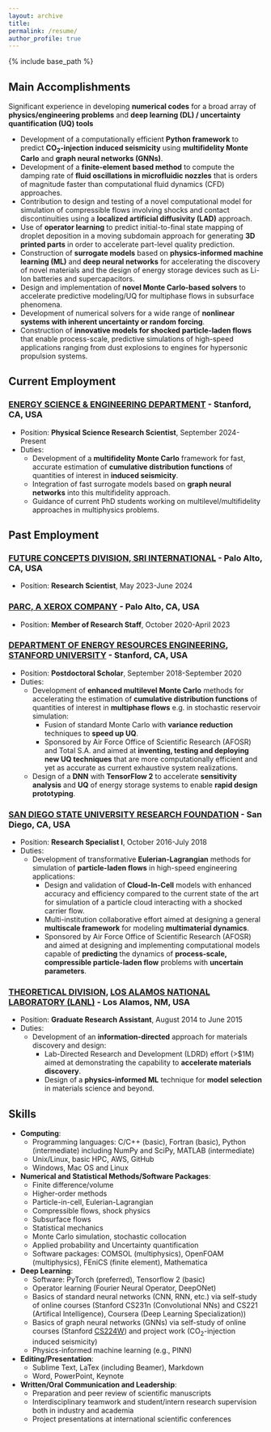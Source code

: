 ```yaml
---
layout: archive
title: 
permalink: /resume/
author_profile: true
---
```


{% include base_path %}

## Main Accomplishments

Significant experience in developing **numerical codes** for a broad array of **physics/engineering problems** and **deep learning (DL) / uncertainty quantification (UQ) tools**

* Development of a computationally efficient **Python framework** to predict **$\mathrm{CO}_2$-injection induced seismicity** using **multifidelity Monte Carlo** and **graph neural networks (GNNs)**. 
* Development of a **finite-element based method** to compute the damping rate of **fluid oscillations in microfluidic nozzles** that is orders of magnitude faster than computational fluid dynamics (CFD) approaches. 
* Contribution to design and testing of a novel computational model for simulation of compressible flows involving shocks and contact discontinuities using a **localized artificial diffusivity (LAD)** approach.
* Use of **operator learning** to predict initial-to-final state mapping of droplet deposition in a moving subdomain approach for generating **3D printed parts** in order to accelerate part-level quality prediction.
* Construction of **surrogate models** based on **physics-informed machine learning (ML)** and **deep neural networks** for accelerating the discovery of novel materials and the design of energy storage devices such as Li-Ion batteries and supercapacitors.
* Design and implementation of **novel Monte Carlo-based solvers** to accelerate predictive modeling/UQ for multiphase flows in subsurface phenomena.
* Development of numerical solvers for a wide range of **nonlinear systems with inherent uncertainty or random forcing**.
* Construction of **innovative models for shocked particle-laden flows** that enable process-scale, predictive simulations of high-speed applications ranging from dust explosions to engines for hypersonic propulsion systems.

## Current Employment

### [ENERGY SCIENCE & ENGINEERING DEPARTMENT](https://ese.stanford.edu/) - Stanford, CA, USA

* Position: **Physical Science Research Scientist**, September 2024-Present
* Duties: 
  * Development of a **multifidelity Monte Carlo** framework for fast, accurate estimation of **cumulative distribution functions** of quantities of interest in **induced seismicity**. 
  * Integration of fast surrogate models based on **graph neural networks** into this multifidelity approach.
  * Guidance of current PhD students working on multilevel/multifidelity approaches in multiphysics problems.

## Past Employment

### [FUTURE CONCEPTS DIVISION, SRI INTERNATIONAL](https://www.sri.com/research/future-concepts-division/) - Palo Alto, CA, USA

* Position: **Research Scientist**, May 2023-June 2024

### [PARC, A XEROX COMPANY](https://en.wikipedia.org/wiki/PARC_(company)) - Palo Alto, CA, USA

* Position: **Member of Research Staff**, October 2020-April 2023

### [DEPARTMENT OF ENERGY RESOURCES ENGINEERING](https://earth.stanford.edu/ere), [STANFORD UNIVERSITY](https://www.stanford.edu) - Stanford, CA, USA

* Position: **Postdoctoral Scholar**, September 2018-September 2020
* Duties: 
  * Development of **enhanced multilevel Monte Carlo** methods for accelerating the estimation of **cumulative distribution functions** of quantities of interest in **multiphase flows** e.g. in stochastic reservoir simulation: 
    * Fusion of standard Monte Carlo with **variance reduction** techniques to 
      **speed up UQ**.
    * Sponsored by Air Force Office of Scientific Research (AFOSR) and Total
      S.A. and aimed at **inventing, testing and deploying new UQ techniques** that are more computationally efficient and yet as accurate as current exhaustive system realizations.
  * Design of a **DNN** with **TensorFlow 2** to accelerate **sensitivity analysis** and **UQ** of energy storage systems to enable **rapid design prototyping**.
     
### [SAN DIEGO STATE UNIVERSITY RESEARCH FOUNDATION](https://www.foundation.sdsu.edu/) - San Diego, CA, USA

* Position: **Research Specialist I**, October 2016-July 2018
* Duties: 
  * Development of transformative **Eulerian-Lagrangian** methods for simulation of **particle-laden flows** in high-speed engineering applications:
    * Design and validation of **Cloud-In-Cell** models with enhanced accuracy and efficiency compared to the current state of the art for simulation of a particle cloud interacting with a shocked carrier flow.
    * Multi-institution collaborative effort aimed at designing a general **multiscale framework** for modeling **multimaterial dynamics**.
    * Sponsored by Air Force Office of Scientific Research (AFOSR) and aimed 
      at designing and implementing computational models capable of **predicting** the dynamics of **process-scale, compressible particle-laden flow** problems with **uncertain parameters**. 

### [THEORETICAL DIVISION](https://www.lanl.gov/org/ddste/aldsc/theoretical/index.php), [LOS ALAMOS NATIONAL LABORATORY (LANL)](https://www.lanl.gov/) - Los Alamos, NM, USA

* Position: **Graduate Research Assistant**, August 2014 to June 2015
* Duties: 
  * Development of an **information-directed** approach for materials discovery and design:
    * Lab-Directed Research and Development (LDRD) effort (>$1M) aimed at 
      demonstrating the capability to **accelerate materials discovery**. 
    * Design of a **physics-informed ML** technique for **model selection** in 
      materials science and beyond.

## Skills

* **Computing**: 
  * Programming languages: C/C++ (basic), Fortran (basic), Python (intermediate) including NumPy and SciPy, MATLAB (intermediate)
  * Unix/Linux, basic HPC, AWS, GitHub
  * Windows, Mac OS and Linux  
* **Numerical and Statistical Methods/Software Packages**:
  * Finite difference/volume
  * Higher-order methods
  * Particle-in-cell, Eulerian-Lagrangian
  * Compressible flows, shock physics
  * Subsurface flows
  * Statistical mechanics
  * Monte Carlo simulation, stochastic collocation
  * Applied probability and Uncertainty quantification
  * Software packages: COMSOL (multiphysics), OpenFOAM (multiphysics), FEniCS (finite element), Mathematica
* **Deep Learning**:
  * Software: PyTorch (preferred), Tensorflow 2 (basic)
  * Operator learning (Fourier Neural Operator, DeepONet)
  * Basics of standard neural networks (CNN, RNN, etc.) via self-study of online courses (Stanford CS231n (Convolutional NNs) and CS221 (Artifical Intelligence), Coursera (Deep Learning Specialization))
  * Basics of graph neural networks (GNNs) via self-study of online courses (Stanford [CS224W](https://web.stanford.edu/class/cs224w/)) and project work ($\mathrm{CO}_2$-injection induced seismicity)  
  * Physics-informed machine learning (e.g., PINN)
* **Editing/Presentation**:
  * Sublime Text, LaTex (including Beamer), Markdown
  * Word, PowerPoint, Keynote
* **Written/Oral Communication and Leadership**:
  * Preparation and peer review of scientific manuscripts
  * Interdisciplinary teamwork and student/intern research supervision both in industry and academia
  * Project presentations at international scientific conferences


